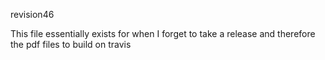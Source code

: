 revision46

This file essentially exists for when I forget to take a release and therefore the pdf files to build on travis

